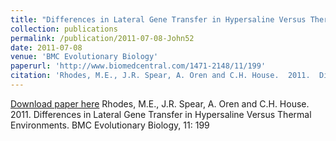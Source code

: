 ```yaml
---
title: "Differences in Lateral Gene Transfer in Hypersaline Versus Thermal Environments"
collection: publications
permalink: /publication/2011-07-08-John52
date: 2011-07-08
venue: 'BMC Evolutionary Biology'
paperurl: 'http://www.biomedcentral.com/1471-2148/11/199'
citation: 'Rhodes, M.E., J.R. Spear, A. Oren and C.H. House.  2011.  Differences in Lateral Gene Transfer in Hypersaline Versus Thermal Environments.  BMC Evolutionary Biology, 11: 199'
---
```


<a href='http://www.biomedcentral.com/1471-2148/11/199'>Download paper here</a>
Rhodes, M.E., J.R. Spear, A. Oren and C.H. House.  2011.  Differences in Lateral Gene Transfer in Hypersaline Versus Thermal Environments.  BMC Evolutionary Biology, 11: 199